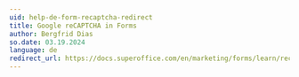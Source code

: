 ```yaml
---
uid: help-de-form-recaptcha-redirect
title: Google reCAPTCHA in Forms
author: Bergfrid Dias
so.date: 03.19.2024
language: de
redirect_url: https://docs.superoffice.com/en/marketing/forms/learn/recaptcha.html
---
```

